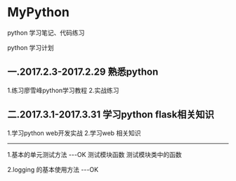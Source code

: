 # MyPython
python 学习笔记、代码练习

python 学习计划

一.2017.2.3-2017.2.29   	 熟悉python
-------------------------------------------------------
1.练习廖雪峰python学习教程
2.实战练习

二.2017.3.1-2017.3.31    学习python flask相关知识
------------------------------------------------------
1.学习python web开发实战
2.学习web 相关知识






*************************************************************
1.基本的单元测试方法     ---OK
	测试模块函数
	测试模块类中的函数

2.logging 的基本使用方法  ---OK
	

